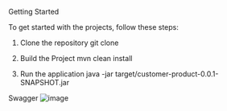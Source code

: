 Getting Started

To get started with the projects, follow these steps:

1. Clone the repository
git clone

2. Build the Project
mvn clean install

3. Run the application
java -jar target/customer-product-0.0.1-SNAPSHOT.jar

Swagger
![image](https://github.com/bryan-lwz/etq-customer-product/assets/77677528/117440e0-25b2-4b66-b750-4c9a8ad3a4c7)
